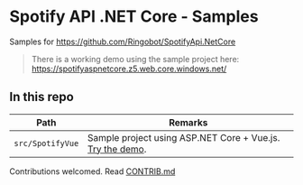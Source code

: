 # Spotify API .NET Core - Samples

Samples for <https://github.com/Ringobot/SpotifyApi.NetCore>

> There is a working demo using the sample project here: <https://spotifyaspnetcore.z5.web.core.windows.net/>

## In this repo

| Path | Remarks |
| ---- | ------- |
| `src/SpotifyVue` | Sample project using ASP.NET Core + Vue.js. [Try the  demo](https://spotifyaspnetcore.z5.web.core.windows.net/). |

Contributions welcomed. Read [CONTRIB.md](./CONTRIB.md)
